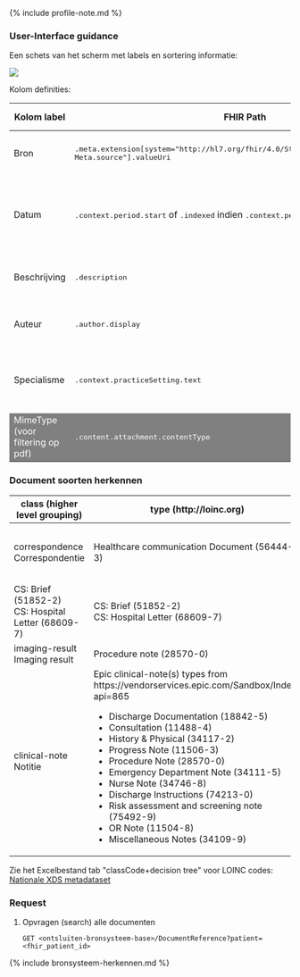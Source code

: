 {% include profile-note.md %}

### User-Interface guidance

Een schets van het scherm met labels en sortering informatie:
<div style="clear:both;"><img src="ui-documentref.png" class="figure-img img-responsive img-rounded center-block"></div>

Kolom definities:
<table class="grid">
  <thead>
    <th>Kolom label</th>
    <th width="25%">FHIR Path</th>
    <th>FHIR Type</th>
    <th>Zib element</th>
    <th>Toelichting of regels</th>
  </thead>
  <tbody>
    <tr>
      <td>Bron</td>
      <td><samp>.meta.extension[system="http://hl7.org/fhir/4.0/StructureDefinition/extension-Meta.source"].valueUri</samp></td>
      <td><code>string</code></td>
      <td><i>nvt</i></td>
      <td>Lookup adhv uri (AGB-Z of OID) <code>&lt;adressering-base&gt;/Organization?identifier=&lt;.meta.tag.code&gt;</code> en gebruik dan <code>Organization.name</code></td>
    </tr>
    <tr>
      <td>Datum</td>
      <td><samp>.context.period.start</samp> of <samp>.indexed</samp> indien <samp>.context.period.start</samp> leeg is</td>
      <td><code>dateTime</code></td>
      <td><i>nvt</i></td>
      <td>N.B. tijd is GMT, dus omzetten naar CET. 
      
  Ter info: indien datum uit ​<samp>.indexed</samp> komt, wordt deze gemarkeerd met een icoontje (i) </td>
    </tr>
    <tr>
      <td>Beschrijving</td>
      <td><samp>.description​</samp></td>
      <td><code>string</code></td>
      <td><i>nvt</i></td>
      <td>Tijdelijk voor Zorgplatform: gebruik <code>content.attachment.title</code> voor de beschrijving van documenten inclusief het strippen van de <code>.pdf</code>extensie</td>
    </tr>
    <tr>
      <td>Auteur</td>
      <td><samp>.author.display</samp></td>
      <td><code>string</code></td>
      <td><i>nvt</i></td>
      <td>Tijdelijk voor Zorgplatform: indien <code>.author.display</code> is gevuld met een OID, dan wordt het veld gevuld met <code>Auteur niet bekend</code></td>
    </tr>
    <tr>
      <td>Specialisme</td>
      <td><samp>.context.practiceSetting.text</samp></td>
      <td><code>string</code></td>
      <td><i>nvt</i></td>
      <td>Tijdelijk voor Zorgplatform: indien <code>.context.practiceSetting.text</code> is gevuld met een OID, dan wordt het veld gevuld met <code>.context.practiceSetting.coding.code (SCT)</code></td>
    </tr>
    <tr style="background-color:gray; color:white">
      <td>MimeType (voor filtering op pdf)</td>
      <td><samp>.content.attachment.contentType</samp></td>
      <td><code>string</code></td>
      <td><i>nvt</i></td>
      <td>Alleen <code>application/pdf</code> tonen</td>
    </tr>
  </tbody>
</table>

### Document soorten herkennen

<table class="grid">
  <thead>
    <th>class (higher level grouping)</th>
    <th>type (http://loinc.org)</th>
    <th>type descriptions</th>
  </thead>
  <tbody>
    <tr>
      <td>correspondence<br/>Correspondentie</td>
      <td>Healthcare communication Document (56444-3)</td>
      <td>Correspondentie, Patiëntenbrief, Verwijsbrief, Poliklinische brief, Artsenbrief</td>
    </tr>
    <tr>  
      <td>CS: Brief (51852-2)<br/>CS: Hospital Letter (68609-7)</td>
      <td>CS: Brief (51852-2)<br/>CS: Hospital Letter (68609-7)</td>
      <td>{OID?}</td>
    </tr>
    <tr>
      <td>imaging-result<br/>Imaging result</td>
      <td>Procedure note (28570-0)</td>
      <td>Radiologie verslag</td>
    </tr>
    <tr>
      <td>clinical-note<br/>Notitie</td>
      <td>Epic clinical-note(s) types from https://vendorservices.epic.com/Sandbox/Index?api=865
        <ul><li>Discharge Documentation (18842-5)</li>
        <li>Consultation (11488-4)</li>
        <li>History & Physical (34117-2)</li>
        <li>Progress Note (11506-3)</li>
        <li>Procedure Note (28570-0)</li>
        <li>Emergency Department Note (34111-5)</li>
        <li>Nurse Note (34746-8)</li>
        <li>Discharge Instructions (74213-0)</li>
        <li>Risk assessment and screening note (75492-9)</li>
        <li>OR Note (11504-8)</li>
        <li>Miscellaneous Notes (34109-9)</li></ul></td>
      <td></td>
    </tr>
  </tbody>
</table>

Zie het Excelbestand tab "classCode+decision tree" voor LOINC codes:
[Nationale XDS metadataset](https://nictiz.nl/standaarden/overzicht-van-standaarden/xds-metadata/)

### Request

1. Opvragen (search) alle documenten

    `GET <ontsluiten-bronsysteem-base>/DocumentReference?patient=<fhir_patient_id>`

{% include bronsysteem-herkennen.md %}